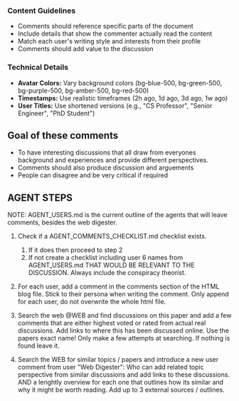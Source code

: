 ### Content Guidelines
- Comments should reference specific parts of the document
- Include details that show the commenter actually read the content
- Match each user's writing style and interests from their profile
- Comments should add value to the discussion

### Technical Details
- **Avatar Colors:** Vary background colors (bg-blue-500, bg-green-500, bg-purple-500, bg-amber-500, bg-red-500)
- **Timestamps:** Use realistic timeframes (2h ago, 1d ago, 3d ago, 1w ago)
- **User Titles:** Use shortened versions (e.g., "CS Professor", "Senior Engineer", "PhD Student")

## Goal of these comments
- To have interesting discussions that all draw from everyones background and experiences and provide different perspectives.
- Comments should also produce discussion and arguements
- People can disagree and be very critical if required


## AGENT STEPS

NOTE: AGENT_USERS.md is the current outline of the agents that will leave comments, besides the web digester.

1. Check if a AGENT_COMMENTS_CHECKLIST.md checklist exists. 
   1. If it does then proceed to step 2
   2. If not create a checklist including user 6 names from AGENT_USERS.md THAT WOULD BE RELEVANT TO THE DISCUSSION. Always include the conspiracy theorist.

2. For each user, add a comment in the comments section of the HTML blog file. Stick to their persona when writing the comment. Only append for each user, do not overwrite the whole html file.


3. Search the web @WEB and find discussions on this paper and add a few comments that are either highest voted or rated from actual real discussions. Add links to where this has been discussed online. Use the papers exact name! Only make a few attempts at searching. If nothing is found leave it.
   
4. Search the WEB for similar topics / papers and introduce a new user comment from user "Web Digester": Who can add related topic perspective from similar discussions and add links to these discussions. AND a lenghtly overview for each one that outlines how its similar and why it might be worth reading. Add up to 3 external sources / outlines.
